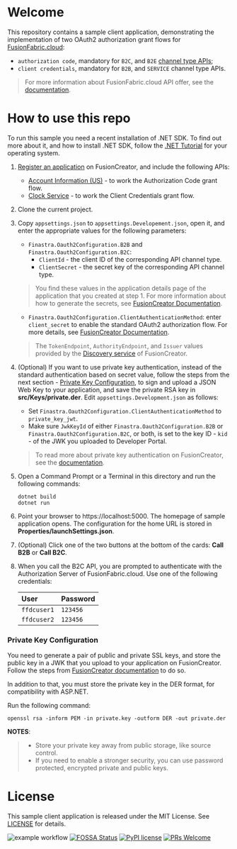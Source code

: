 # Welcome

This repository contains a sample client application, demonstrating the implementation of two OAuth2 
authorization grant flows for [FusionFabric.cloud](https://developer.fusionfabric.cloud/): 
 - `authorization code`, mandatory for `B2C`, and `B2E` [channel type APIs](https://developer.fusionfabric.cloud/documentation/creator-catalogs#api-channel-type);
 - `client credentials`, mandatory for `B2B`, and `SERVICE` channel type APIs.

> For more information about FusionFabric.cloud API offer, see the [documentation](https://developer.fusionfabric.cloud/documentation/creator-offer).

# How to use this repo

To run this sample you need a recent installation of .NET SDK. To find out more about it, and how to install .NET SDK, follow the [.NET Tutorial](https://dotnet.microsoft.com/learn/dotnet/hello-world-tutorial/intro) for your operating system.

1. [Register an application](https://developer.fusionfabric.cloud/documentation/join-app-wizard) on FusionCreator, and include the following APIs:
   + [Account Information (US)](https://developer.fusionfabric.cloud/api/b2c-account-v1-fc77362a-c2ee-4b23-b20e-5621249eb7a4/docs)  - to work the Authorization Code grant flow.
   + [Clock Service](https://developer.fusionfabric.cloud/api/clock-v1-5ce28ddc-dbbc-11e9-9d36-2a2ae2dbcce4/docs) - to work the Client Credentials grant flow.
2. Clone the current project.
3. Copy `appsettings.json` to `appsettings.Developement.json`, open it, and enter the appropriate values for the following parameters:
   + `Finastra.Oauth2Configuration.B2B` and `Finastra.Oauth2Configuration.B2C`:
      + `ClientId` - the client ID of the corresponding API channel type.
      + `ClientSecret` - the secret key of the corresponding API channel type.  
   > You find these values in the application details page of the application that you created at step 1. For more information about how to generate the secrets, see [FusionCreator Documentation](https://developer.fusionfabric.cloud/documentation/creator-apps#credentials-by-api-channel).  
   + `Finastra.Oauth2Configuration.ClientAuthenticationMethod`: enter `client_secret` to enable the standard OAuth2 authorization flow.  For more details, see [FusionCreator Documentation](https://developer.fusionfabric.cloud/documentation/oauth2-grants).  
   > The `TokenEndpoint`, `AuthorityEndpoint`, and `Issuer` values provided by the [Discovery service](https://developer.fusionfabric.cloud/documentation/oauth2-grants#discovery-service) of FusionCreator.  
4. (Optional) If you want to use private key authentication, instead of the standard authentication based on secret value, follow the steps from the next section - [Private Key Configuration](#private-key-configuration), to sign and upload a JSON Web Key to your application, and save the private RSA key in **src/Keys/private.der**. Edit `appsettings.Development.json` as follows:
   + Set `Finastra.Oauth2Configuration.ClientAuthenticationMethod` to `private_key_jwt`. 
   + Make sure `JwkKeyId` of either `Finastra.Oauth2Configuration.B2B` or `Finastra.Oauth2Configuration.B2C`, or both, is set to the key ID - `kid` - of the JWK you uploaded to Developer Portal.
   > To read more about private key authentication on FusionCreator, see the [documentation](https://developer.fusionfabric.cloud/documentation/oauth2-grants#jwk-auth). 
5. Open a Command Prompt or a Terminal in this directory and run the following commands:
   ```
   dotnet build
   dotnet run
   ```  
6. Point your browser to https://localhost:5000. The homepage of sample application opens. The configuration for the home URL is stored in **Properties/launchSettings.json**.  
7. (Optional) Click one of the two buttons at the bottom of the cards: **Call B2B** or **Call B2C**.     
8. When you call the B2C API, you are prompted to authenticate with the Authorization Server of FusionFabric.cloud. Use one of the following credentials:

   | User        | Password |
   | :---------- | :------- |
   | `ffdcuser1` | `123456` |
   | `ffdcuser2` | `123456` |


### Private Key Configuration
You need to generate a pair of public and private SSL keys, and store the public key in a JWK that you upload to your application on FusionCreator. Follow the steps from [FusionCreator documentation](https://developer.fusionfabric.cloud/documentation/oauth2-grants#jwk-auth-procedure) to do so.

In addition to that, you must store the private key in the DER format, for compatibility with ASP.NET.

Run the following command:

```
openssl rsa -inform PEM -in private.key -outform DER -out private.der
```

**NOTES**:
> + Store your private key away from public storage, like source control.  
> + If you need to enable a stronger security, you can use password protected, encrypted private and public keys.


# License

This sample client application is released under the MIT License. See [LICENSE](LICENSE) for details.


![example workflow](https://github.com/fusionfabric/ffdc-sample-csharp/actions/workflows/superlinter.yml/badge.svg) [![FOSSA Status](https://app.fossa.com/api/projects/custom%2B24247%2Fgithub.com%2Ffusionfabric%2Fffdc-sample-csharp.svg?type=shield)](https://app.fossa.com/projects/custom%2B24247%2Fgithub.com%2Ffusionfabric%2Fffdc-sample-csharp?ref=badge_shield) [![PyPI license](https://img.shields.io/pypi/l/ansicolortags.svg)](https://pypi.python.org/pypi/ansicolortags/) [![PRs Welcome](https://img.shields.io/badge/PRs-welcome-brightgreen.svg?style=flat-square)](http://makeapullrequest.com)

